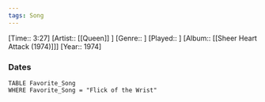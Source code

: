 ```yaml
---
tags: Song  
---
```

[Time:: 3:27]
[Artist:: [[Queen]] ]
[Genre:: ]
[Played:: ]
[Album:: [[Sheer Heart Attack (1974)]]]
[Year:: 1974]
### Dates
````dataview
TABLE Favorite_Song
WHERE Favorite_Song = "Flick of the Wrist"
````